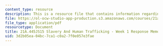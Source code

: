 ```yaml
---
content_type: resource
description: This is a resource file that contains information regarding week 1 memo.
file: https://ol-ocw-studio-app-production.s3.amazonaws.com/courses/21a-445j-slavery-and-human-trafficking-in-the-21st-century-spring-2015/3d2b05ea04bc7ca1c0a27f0e057e3fae_MIT21A_445JS15_Week1memo.pdf
file_type: application/pdf
resourcetype: Document
title: 21A.445JS15 Slavery And Human Trafficking - Week 1 Response Memo
uid: 3d2b05ea-04bc-7ca1-c0a2-7f0e057e3fae
---
```

